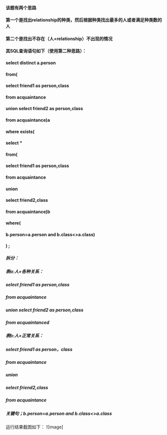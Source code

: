 #### 该题有两个思路
#### 第一个是找出relationship的种类，然后根据种类找出最多的人或者满足种类数的人
#### 第二个是找出不存在（人+relationship）不出现的情况
#### 其SQL查询语句如下（使用第二种思路）：
#### select distinct a.person 
#### from( 
#### select friend1 as person,class 
#### from acquaintance
#### union select friend2 as person,class 
#### from acquaintance)a
#### 
#### where exists( 
#### select * 
#### from( 
#### select friend1 as person,class
#### from acquaintance 
#### union 
#### select friend2,class
#### from acquaintance)b 
#### 
#### where( 
#### b.person=a.person and b.class<>a.class) 
#### ) ;



##### 拆分：
##### 表a:人+各种关系：
##### select friend1 as person,class 
##### from acquaintance 
##### union select friend2 as person,class 
##### from acquaintanced
##### 表b:人+正常关系：
##### select friend1 as person，class
##### from acquaintance
##### union 
##### select friend2,class
##### from acquaintance
##### 关键句；b.person=a.person and b.class<>a.class
运行结果截图如下：
![image]
